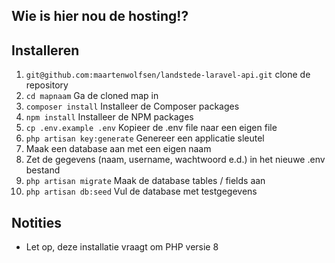 ## Wie is hier nou de hosting!?
## Installeren

<ol>
    <li><code>git@github.com:maartenwolfsen/landstede-laravel-api.git</code> clone de repository</li>
    <li><code>cd mapnaam</code> Ga de cloned map in</li>
    <li><code>composer install</code> Installeer de Composer packages</li>
    <li><code>npm install</code> Installeer de NPM packages</li>
    <li><code>cp .env.example .env</code> Kopieer de .env file naar een eigen file</li>
    <li><code>php artisan key:generate</code> Genereer een applicatie sleutel</li>
    <li>Maak een database aan met een eigen naam</li>
    <li>Zet de gegevens (naam, username, wachtwoord e.d.) in het nieuwe .env bestand</li>
    <li><code>php artisan migrate</code> Maak de database tables / fields aan</li>
    <li><code>php artisan db:seed</code> Vul de database met testgegevens</li>
</ol>

## Notities
- Let op, deze installatie vraagt om PHP versie 8 
